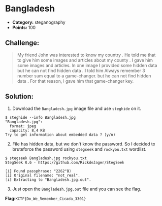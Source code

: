 # Bangladesh
- **Category:** steganography
- **Points:** 100

## Challenge:

> My friend John was interested to know my country . He told me that to give him some images and articles about my county . I gave him some images and articles. In one image I provided some hidden data but he can not find hidden data . I told him Always remember 3 number sum equal to a game-changer. but he can not find hidden data . For that reason, I gave him that game-changer key.

## Solution:
1. Download the `Bangladesh.jpg` image file and use `steghide` on it.
```
$ steghide --info Bangladesh.jpg
"Bangladesh.jpg":
  format: jpeg
  capacity: 8,4 KB
Try to get information about embedded data ? (y/n)
```
2. File has hidden data, but we don't know the password. So I decided to bruteforce the password using `stegseek` and `rockyou.txt` wordlist.
```
$ stegseek Bangladesh.jpg rockyou.txt
StegSeek 0.6 - https://github.com/RickdeJager/StegSeek

[i] Found passphrase: "2262"B)           
[i] Original filename: "not_real".
[i] Extracting to "Bangladesh.jpg.out".
```
3. Just open the `Bangladesh.jpg.out` file and you can see the flag.

**Flag:**`KCTF{Do_We_Remember_Cicada_3301}`
